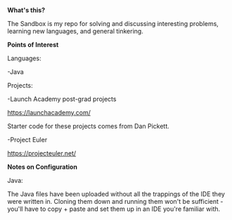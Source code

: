 **What's this?**

The Sandbox is my repo for solving and discussing interesting problems, learning new languages, and general tinkering.

**Points of Interest**

Languages:

-Java

Projects:

-Launch Academy post-grad projects

https://launchacademy.com/

Starter code for these projects comes from Dan Pickett.

-Project Euler

https://projecteuler.net/

**Notes on Configuration**

Java:

The Java files have been uploaded without all the trappings of the IDE they were written in. Cloning them down and running them won't be sufficient - you'll have to copy + paste and set them up in an IDE you're familiar with.
